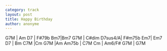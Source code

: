 ```yaml
---
category: track
layout: post
title: Happy Birthday
author: anonyme
---
```


<canvas class="chords"  markdown="0">G7M | Am D7 | F#79b Bm7|Bm7
G7M | C#dim D7sus4/A| F#m75b Em7| Em7
D7 | Bm C7M |Cm  G7M |Am
Am75b | C7M Cm | Am6/F# G7M | G7M</canvas>





